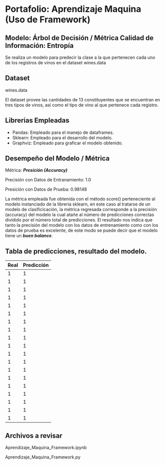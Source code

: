 # Portafolio: Aprendizaje Maquina (Uso de Framework)
## Modelo: Árbol de Decisión / Métrica Calidad de Información: Entropía
Se realiza un modelo para predecir la clase a la que pertenecen cada uno de los registros de vinos en el dataset wines.data

## Dataset
wines.data

El dataset provee las cantidades de 13 constituyentes que se encuentran en tres tipos de vinos, así como el tipo de vino al que pertenece cada registro.

## Librerias Empleadas
* Pandas: Empleado para el manejo de dataframes.
* Sklearn: Empleado para el desarrollo del modelo.
* Graphviz: Empleado para graficar el modelo obtenido.

## Desempeño del Modelo / Métrica

Métrica: ***Presición (Accuracy)***

Precisión con Datos de Entranamiento: 1.0

Presición con Datos de Prueba: 0.98148

La métrica empleada fue obtenida con el método score() perteneciente al modelo instanciado de la libreria sklearn, en este caso al tratarse de un modelo de clasificicación, la métrica regresada corresponde a la precisión (accuracy) del modelo la cual atañe al número de predicciones correctas dividido por el número total de predicciones.
El resultado nos indica que tanto la precisión del modelo con los datos de entrenamiento como con los datos de prueba es excelente, de este modo se puede decir que el modelo tiene un ***buen balance***.

## Tabla de predicciones, resultado del modelo.
| Real | Predicción    |
| ---- | ------------- |
1    |   1|
1    |   1|
1    |   1|
1    |   1|
1    |   1|
1    |   1|
1    |   1|
1    |   1|
1    |   1|
1    |   1|
1    |   1|
1    |   1|
1    |   1|
1    |   1|
1    |   1|
1    |   1|
1    |   1|
1    |   1|
1    |   1|


## Archivos a revisar
Aprendizaje_Maquina_Framework.ipynb

Aprendizaje_Maquina_Framework.py
